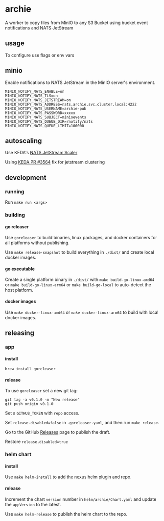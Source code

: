 # archie

A worker to copy files from MinIO to any S3 Bucket using bucket event notifications and NATS JetStream

## usage

To configure use flags or env vars

## minio

Enable notifications to NATS JetStream in the MinIO server's environment.

```shell
MINIO_NOTIFY_NATS_ENABLE=on
MINIO_NOTIFY_NATS_TLS=on
MINIO_NOTIFY_NATS_JETSTREAM=on
MINIO_NOTIFY_NATS_ADDRESS=nats.archie.svc.cluster.local:4222
MINIO_NOTIFY_NATS_USERNAME=archie-pub
MINIO_NOTIFY_NATS_PASSWORD=xxxxx
MINIO_NOTIFY_NATS_SUBJECT=minioevents
MINIO_NOTIFY_NATS_QUEUE_DIR=/notify/nats
MINIO_NOTIFY_NATS_QUEUE_LIMIT=100000
```

## autoscaling

Use KEDA's [NATS JetStream Scaler](https://keda.sh/docs/latest/scalers/nats-jetstream/)

Using [KEDA PR #3564](https://github.com/kedacore/keda/pull/3564) fix for jetstream clustering 


## development

### running

Run `make run <args>`

### building

#### go releaser

Use `goreleaser` to build binaries, linux packages, and docker containers for all platforms without publishing.

Use `make release-snapshot` to build everything in `./dist/` and create local docker images.

#### go executable

Create a single platform binary in `./dist/` with `make build-go-linux-amd64` or `make build-go-linux-arm64` 
or `make build-go-local` to auto-detect the host platform.

#### docker images

Use `make docker-linux-amd64` or `make docker-linux-arm64` to build with local docker images.

## releasing

### app

#### install

```shell
brew install goreleaser
```

#### release

To use `goreleaser` set a new git tag:

```shell
git tag -a v0.1.0 -m "New release"
git push origin v0.1.0
```

Set a `GITHUB_TOKEN` with `repo` access.

Set `release.disabled=false` in `.goreleaser.yaml`, and then run `make release`.

Go to the GitHub [Releases](https://github.com/superleaguegaming/archie/releases) page to publish the draft.

Restore `release.disabled=true`

### helm chart

#### install

Use `make helm-install` to add the nexus helm plugin and repo.

#### release

Increment the chart `version` number in `helm/archie/Chart.yaml` and update the `appVersion` to the latest.

Use `make helm-release` to publish the helm chart to the repo.
